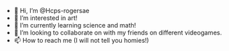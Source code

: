 - 👋 Hi, I’m @Hcps-rogersae
- 👀 I’m interested in art!
- 🌱 I’m currently learning science and math!
- 💞️ I’m looking to collaborate on with my friends on different videogames.
- 📫 How to reach me (I will not tell you homies!)

<!---
Hcps-rogersae/Hcps-rogersae is a ✨ special ✨ repository because its `README.md` (this file) appears on your GitHub profile.
You can click the Preview link to take a look at your changes.
--->
